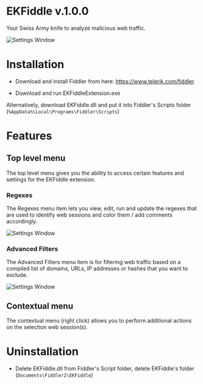 # EKFiddle v.1.0.0

Your Swiss Army knife to analyze malicious web traffic.

![Settings Window](https://github.com/malwareinfosec/EKFiddle/blob/master/Screenshots/ekfiddle_main.png)

# Installation

* Download and install Fiddler from here: https://www.telerik.com/fiddler

* Download and run EKFiddleExtension.exe

Alternatively, download EKFiddle.dll and put it into Fiddler's Scripts folder (`%AppData%\Local\Programs\Fiddler\Scripts`)

# Features

## Top level menu

The top level menu gives you the ability to access certain features and settings for the EKFiddle extension.

### Regexes

The Regexes menu item lets you view, edit, run and update the regexes that are used to identify web sessions and color them / add comments accordingly.

![Settings Window](https://github.com/malwareinfosec/EKFiddle/blob/master/Screenshots/regexes_menu.png)

### Advanced Filters

The Advanced Filters menu item is for filtering web traffic based on a compiled list of domains, URLs, IP addresses or hashes that you want to exclude.

![Settings Window](https://github.com/malwareinfosec/EKFiddle/blob/master/Screenshots/filters_menu.png)

## Contextual menu

The contextual menu (right click) allows you to perform additional actions on the selection web session(s).

# Uninstallation

* Delete EKFiddle.dll from Fiddler's Script folder, delete EKFiddle's folder (`Documents\Fiddler2\EKFiddle`)
